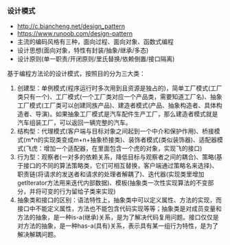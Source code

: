 ### 设计模式

* http://c.biancheng.net/design_pattern
* https://www.runoob.com/design-pattern
* 主流的编码风格有三种，面向过程、面向对象、函数式编程
* 设计思想(面向对象，特性有封装/抽象/继承/多态)
* 设计原则(单一职责/开闭原则/里氏替换/依赖倒置/接口隔离)

基于编程方法论的设计模式，按照目的分为三大类：
1. 创建型：单例模式(程序运行时多次用到且资源是独占的)，简单工厂模式(工厂类只有一个)、工厂模式(一个工厂类对应一个产品类，需要知道工厂名)、抽象工厂模式(工厂类可以创建同族产品)、建造者模式(产品、抽象构造者、具体构造者、导演)。如果抽象工厂模式是汽车配件生产工厂，那么建造者模式就是汽车组装工厂，可以返回一辆完整的汽车。
1. 结构型：代理模式(客户端与目标对象之间起到一个中介和保护作用)、桥接模式(m*n的实现类变成m+n+抽象桥接类)、装饰者模式(类似装饰器)、适配器模式(飞虎：增加一个适配器，在里面包含一个虎的对象，实现飞的接口)
1. 行为型：观察者(一对多的依赖关系，降低目标与观察者之间的耦合)、策略(基于接口的不同的算法策略类，它们可相互替换，客户端通过策略名来选择)、职责链(将请求的发送者和请求的处理者解耦了)、迭代器(实现类里增加getIterator方法用来迭代内部数据)、模板(抽象类一次性实现算法的不变部分，并将可变的行为留给子类来实现)
1. 抽象类和接口的区别：语法特性上，抽象类中可以定义属性、方法的实现，而接口中不能定义属性，方法也不能包含代码实现等等；抽象类是对成员变量和方法的抽象，是一种is-a(继承)关系，是为了解决代码复用问题。接口仅仅是对方法的抽象，是一种has-a(具有)关系，表示具有某一组行为特性，是为了解决解耦问题。

